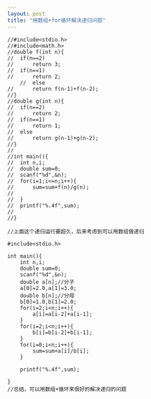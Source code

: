 ```yaml
---
layout: post
title: "用数组+for循环解决递归问题" 
---
```


	//#include<stdio.h>
	//#include<math.h>
	//double f(int n){
	//	if(n==2)
	//		return 3;
	//	if(n==1)
	//		return 2;
		//	else	
	//		return f(n-1)+f(n-2);
	//}
	//double g(int n){
	//	if(n==2)
	//		return 2;
	//	if(n==1)
	//		return 1;
	//	else	
	//		return g(n-1)+g(n-2);
	//}
	//	
	//int main(){
	//	int n,i;
	//	double sum=0;
	//	scanf("%d",&n);
	//	for(i=1;i<=n;i++){
	//		sum=sum+f(n)/g(n);
	//		
	//	}
	//	printf("%.4f",sum);
	//	
	//}
	
	//上面这个递归运行要超久，后来考虑到可以用数组做递归 
	
	#include<stdio.h>

	int main(){
		int n,i;
		double sum=0;
		scanf("%d",&n); 
		double a[n];//分子 
		a[0]=2.0,a[1]=3.0;
		double b[n];//分母 
		b[0]=1.0,b[1]=2.0;
		for(i=2;i<n;i++){
			a[i]=a[i-2]+a[i-1];
		}
		for(i=2;i<n;i++){
			b[i]=b[i-2]+b[i-1];
		}
		for(i=0;i<n;i++){
			sum=sum+a[i]/b[i];
		}
		
		printf("%.4f",sum);
		
	}
	//总结，可以用数组+循环来很好的解决递归的问题
